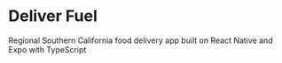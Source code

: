 # Deliver Fuel

Regional Southern California food delivery app built on React Native and Expo with TypeScript

